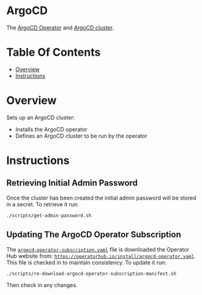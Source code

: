 # ArgoCD
The [ArgoCD Operator](https://argocd-operator.readthedocs.io/) and [ArgoCD cluster](https://argoproj.github.io/cd/).

# Table Of Contents
- [Overview](#overview)
- [Instructions](#instructions)

# Overview
Sets up an ArgoCD cluster:

- Installs the ArgoCD operator
- Defines an ArgoCD cluster to be run by the operator

# Instructions
## Retrieving Initial Admin Password
Once the cluster has been created the initial admin password will be stored in a secret. To retrieve it run:

```bash
./scripts/get-admin-password.sh
```

## Updating The ArgoCD Operator Subscription
The [`argocd-operator-subscription.yaml`](./argocd-operator-subscription.yaml) file is downloaded the Operator Hub website from: [`https://operatorhub.io/install/argocd-operator.yaml`](https://operatorhub.io/install/argocd-operator.yaml). This file is checked in to maintain consistency. To update it run:

```bash
./scripts/re-download-argocd-operator-subscription-manifest.sh
```

Then check in any changes.
